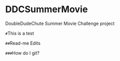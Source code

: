 # DDCSummerMovie
DoubleDudeChute Summer Movie Challenge project

`#`This is a test

`##`Read-me Edits

`###`How do I git?
